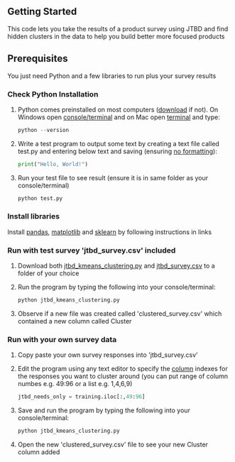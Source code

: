 ## Getting Started
This code lets you take the results of a product survey using JTBD and find hidden clusters in the data to help you build better more focused products

## Prerequisites
You just need Python and a few libraries to run plus your survey results

### Check Python Installation

1. Python comes preinstalled on most computers ([download](https://www.python.org/downloads/) if not). On Windows open [console/terminal](https://www.howtogeek.com/235101/10-ways-to-open-the-command-prompt-in-windows-10) and on Mac open [terminal](https://www.howtogeek.com/682770/how-to-open-the-terminal-on-a-mac/) and type:
   ```python
   python --version
   ```

2. Write a test program to output some text by creating a text file called test.py and entering below text and saving (ensuring [no formatting](https://superuser.com/questions/415958/how-do-i-change-the-file-extension-with-textedit-on-osx)):
   ```python
   print("Hello, World!")
   ```

3. Run your test file to see result (ensure it is in same folder as your console/terminal)
   ```python
   python test.py
   ```

### Install libraries

Install [pandas](https://pandas.pydata.org/pandas-docs/stable/getting_started/install.html), [matplotlib](https://matplotlib.org/stable/users/installing.html) and [sklearn](https://scikit-learn.org/stable/install.html) by following instructions in links 

### Run with test survey 'jtbd_survey.csv' included 

1. Download both [jtbd_kmeans_clustering.py](https://github.com/adampdarcy/jtbd_kmeans_clustering/blob/main/jtbd_kmeans_clustering.py) and [jtbd_survey.csv](https://github.com/adampdarcy/jtbd_kmeans_clustering/blob/main/jtbd_survey.csv) to a folder of your choice

2. Run the program by typing the following into your console/terminal:
   ```python
   python jtbd_kmeans_clustering.py
   ```

3. Observe if a new file was created called 'clustered_survey.csv' which contained a new column called Cluster

### Run with your own survey data 

1. Copy paste your own survey responses into 'jtbd_survey.csv' 

2. Edit the program using any text editor to specify the [column](https://www.shanelynn.ie/pandas-iloc-loc-select-rows-and-columns-dataframe/) indexes for the responses you want to cluster around (you can put range of column numbes e.g. 49:96 or a list e.g. 1,4,6,9)
   ```python
   jtbd_needs_only = training.iloc[:,49:96]
   ```
   
3. Save and run the program by typing the following into your console/terminal:
   ```python
   python jtbd_kmeans_clustering.py
   ```
   
4. Open the new 'clustered_survey.csv' file to see your new Cluster column added
